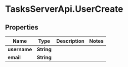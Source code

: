 # TasksServerApi.UserCreate

## Properties

Name | Type | Description | Notes
------------ | ------------- | ------------- | -------------
**username** | **String** |  | 
**email** | **String** |  | 


